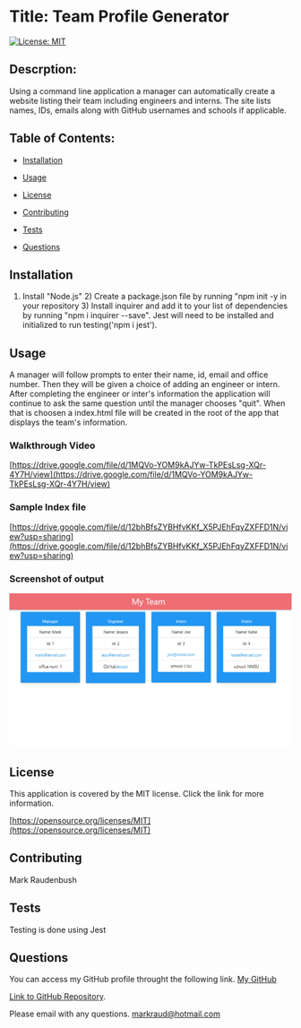 # Title: Team Profile Generator

  [![License: MIT](https://img.shields.io/badge/License-MIT-yellow.svg)](https://opensource.org/licenses/MIT)
  ## Descrption: 
  Using a command line application a manager can automatically create a website listing their team including engineers and interns.  The site lists names, IDs, emails along with GitHub usernames and schools if applicable. 

  ## Table of Contents:

  * [Installation](#installation)

  * [Usage](#usage)

  * [License](#license)

  * [Contributing](#contributing)

  * [Tests](#tests)

  * [Questions](#questions)

  ## Installation 
  1) Install "Node.js" 2) Create a package.json file by running "npm init -y in your repository 3) Install inquirer and add it to your list of dependencies by running "npm i inquirer --save".  Jest will need to be installed and initialized to run testing('npm i jest').  

  ## Usage 
  A manager will follow prompts to enter their name, id, email and office number.  Then they will be given a choice of adding an engineer or intern. After completing the engineer or inter's information the application will continue to ask the same question until the manager chooses "quit". When that is choosen a index.html file will be created in the root of the app that displays the team's information.  

### Walkthrough Video
[https://drive.google.com/file/d/1MQVo-YOM9kAJYw-TkPEsLsg-XQr-4Y7H/view](https://drive.google.com/file/d/1MQVo-YOM9kAJYw-TkPEsLsg-XQr-4Y7H/view)

### Sample Index file
[https://drive.google.com/file/d/12bhBfsZYBHfvKKf_X5PJEhFqyZXFFD1N/view?usp=sharing](https://drive.google.com/file/d/12bhBfsZYBHfvKKf_X5PJEhFqyZXFFD1N/view?usp=sharing)

### Screenshot of output
![Screenshot](./Sample_screenshot_team_gen.png "Screenshot")


  ## License 
  This application is covered by the MIT license.  Click the link for more information. 

  [https://opensource.org/licenses/MIT](https://opensource.org/licenses/MIT)


  ## Contributing 
  Mark Raudenbush

  ## Tests
  Testing is done using Jest

  ## Questions 
  You can access my GitHub profile throught the following link.
  [My GitHub](https://github.com/markraud)

  [Link to GitHub Repository](https://github.com/markraud/team-profile-generator).


  Please email with any questions.
  [markraud@hotmail.com](mailto:markraud@hotmail.com)


